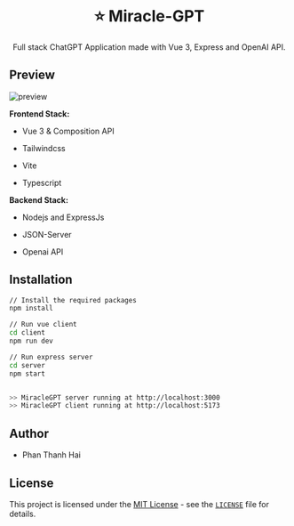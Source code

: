 <div align="center">
<h1> ⭐️ Miracle-GPT</h1>
</div>

<div align="center">Full stack ChatGPT Application made with Vue 3, Express and OpenAI API.</div>


## Preview

![preview](https://i.ibb.co/SxwXyxy/Screenshot-2023-12-30-at-14-13-51.png)

**Frontend Stack:**

- Vue 3 & Composition API

- Tailwindcss

- Vite

- Typescript

**Backend Stack:**

- Nodejs and ExpressJs

- JSON-Server

- Openai API

## Installation

```bash
// Install the required packages
npm install

// Run vue client
cd client
npm run dev

// Run express server
cd server
npm start


>> MiracleGPT server running at http://localhost:3000
>> MiracleGPT client running at http://localhost:5173

```

## Author

- Phan Thanh Hai

## License

This project is licensed under the [MIT License](https://opensource.org/licenses/MIT) - see the [`LICENSE`](LICENSE) file for details.
